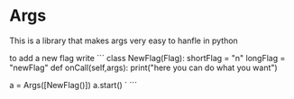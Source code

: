 # Args

This is a library that makes args very easy to hanfle in python

to add a new flag  write
´´´
class NewFlag(Flag):
  shortFlag = "n"
  longFlag = "newFlag"
  def onCall(self,args):
    print("here you can do what you want")
    
a = Args([NewFlag()])
a.start()
´
´´´
